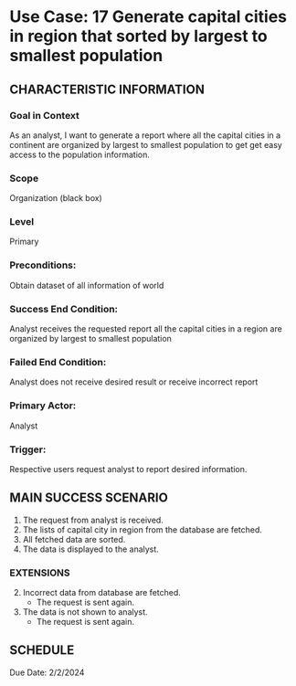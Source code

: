 # Use Case: 17	Generate capital cities in region that sorted by largest to smallest population

## CHARACTERISTIC INFORMATION
### Goal in Context
As an analyst, I want to generate a report where all the capital cities in a continent are organized by largest to smallest population to get get easy access to the population information.

### Scope
Organization (black box)
### Level
Primary
### Preconditions: 
Obtain dataset of all information of world
### Success End Condition: 
Analyst receives the requested report all the capital cities in a region are organized by largest to smallest population
### Failed End Condition: 
Analyst does not receive desired result or receive incorrect report
### Primary Actor: 
Analyst
### Trigger:
Respective users request analyst to report desired information.

## MAIN SUCCESS SCENARIO
1.  The request from analyst is received.
2.  The lists of capital city in region from the database are fetched.
3.  All fetched data are sorted.
4.  The data is displayed to the analyst.


### EXTENSIONS
2. Incorrect data from database are fetched.
    - The request is sent again.
3. The data is not shown to analyst.
    - The request is sent again.

## SCHEDULE
Due Date: 2/2/2024

